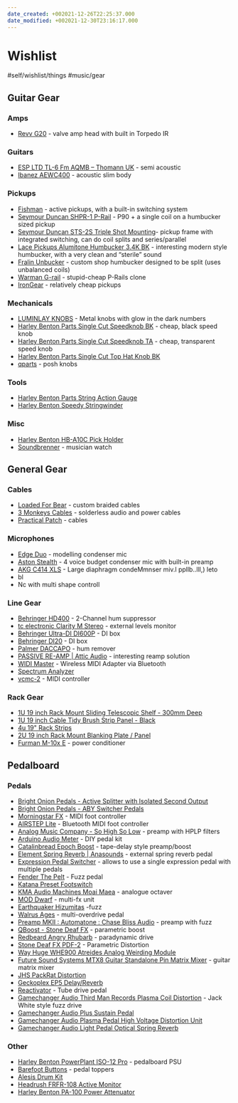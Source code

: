 ```yaml
---
date_created: +002021-12-26T22:25:37.000
date_modified: +002021-12-30T23:16:17.000
---
```


# Wishlist

#self/wishlist/things #music/gear

## Guitar Gear

### Amps

- [Revv G20](https://revvamplification.com/product/g20/) - valve amp head with built in Torpedo IR

### Guitars

- [ESP LTD TL-6 Fm AQMB – Thomann UK](https://www.thomann.de/gb/esp_ltd_tl_6_fm_aqmb.htm) - semi acoustic
- [Ibanez AEWC400](https://www.andertons.co.uk/acoustic-dept/acoustic-guitars/ibanez-aewc-acoustic-flame-maple-top-fishman-sonicore-trans-black-burst) - acoustic slim body

### Pickups

- [Fishman](https://www.fishman.com) - active pickups, with a built-in switching system
- [Seymour Duncan SHPR-1 P-Rail](https://www.thomann.de/gb/seymour_duncan_shpr1_prail_set_creme.htm?ref=prod_variations_129950_2) - P90 + a single coil on a humbucker sized pickup
- [Seymour Duncan STS-2S Triple Shot Mounting](https://www.thomann.de/gb/seymour_duncan_sts2s_triple_shot_mounting.htm)- pickup frame with integrated switching, can do coil splits and series/parallel
- [Lace Pickups Alumitone Humbucker 3.4K BK](https://www.thomann.de/gb/lace_pickups_alumitone_humbucker_3.4k_bk.htm?ref=prod_variations_427911_3) - interesting modern style humbucker, with a very clean and “sterile” sound
- [Fralin Unbucker](https://www.fralinpickups.com/product/unbucker/) - custom shop humbucker designed to be split (uses unbalanced coils)
- [Warman G-rail](https://www.warmanguitars.co.uk/product/g-rail-hybrid-rail-ceramic-humbucker-and-alnico-single-coil-white-version-simplified-4-wire/) - stupid-cheap P-Rails clone
- [IronGear](http://www.irongear.co.uk/) - relatively cheap pickups

### Mechanicals

- [LUMINLAY KNOBS](https://meisterworks.myshopify.com/en/collections/luminlay-knobs) - Metal knobs with glow in the dark numbers
- [Harley Benton Parts Single Cut Speedknob BK](https://www.thomann.de/gb/partsland_lpstyle_potiknob_black.htm) - cheap, black speed knob
- [Harley Benton Parts Single Cut Speedknob TA](https://www.thomann.de/gb/partsland_lpstyle_potiknob_transparent.htm) -  cheap, transparent speed knob
- [Harley Benton Parts Single Cut Top Hat Knob BK](https://www.thomann.de/gb/harley_benton_parts_lpstyle_top_hat_knob_bk.htm)
- [qparts](https://www.qparts.com/product-category/knob/) - posh knobs

### Tools

- [Harley Benton Parts String Action Gauge](https://www.thomann.de/gb/harley_benton_parts_string_action_gauge.htm)
- [Harley Benton Speedy Stringwinder](https://www.thomann.de/gb/harley_benton_speedy_stringwinder.htm)

### Misc

- [Harley Benton HB-A10C Pick Holder](https://www.thomann.de/gb/harley_benton_hb_a10c_pick_holder.htm)
- [Soundbrenner](https://www.soundbrenner.com/shop-core) - musician watch

## General Gear

### Cables

- [Loaded For Bear](https://loadedforbear.co.uk/) - custom braided cables
- [3 Monkeys Cables](https://custompedalboards.co.uk/product-category/audio-signal-cables/3-monkeys-solderless/) - solderless audio and power cables
- [Practical Patch](https://www.practicalpatch.co.uk/) - cables

### Microphones

- [Edge Duo](https://en.antelopeaudio.com/products/edge-duo/) - modelling condenser mic
- [Aston Stealth](https://www.andertons.co.uk/recording/recording-microphones/aston-stealth-cardioid-studio-live-mic-w-4-voicings-built-in-mic-pre) - 4 voice budget condenser mic with built-in preamp
- [AKG C414 XLS](https://www.thomann.de/gb/akg_c414_xls.htm) - Large diaphragm condeMmnser miv.l ppllb..lll,) leto
- bl
-  Nc with multi shape controll

### Line Gear

- [Behringer HD400](https://www.thomann.de/gb/behringer_microhd_hd400.htm) - 2-Channel hum suppressor
- [tc electronic Clarity M Stereo](https://www.thomann.de/gb/tc_electronic_clarity_m_stereo.htm) - external levels monitor
- [Behringer Ultra-DI DI600P](https://www.thomann.de/gb/behringer_ultradi_di600p.htm) - DI box
- [Behringer DI20](https://www.thomann.de/gb/behringer_di20_di_box.htm) - DI box
- [Palmer DACCAPO](https://www.thomann.de/gb/palmer_reamping_box_daccapo.htm) - hum remover
- [PASSIVE RE-AMP | Attic Audio](https://www.atticaudio.mt/passive-re-amp?fbclid=PAAaY-yij2eQcMsAzkmb7lmBfEXM1Y94-0YxHuv7JFXmKr0eZtWGVE_Q7W72o) - interesting reamp solution
- [WIDI Master](https://www.cme-pro.com/widi-master/) - Wireless MIDI Adapter via Bluetooth
- [Spectrum Analyzer](https://www.drscientist.ca/pedals/spectrum-analyzer/)
- [vcmc-2](https://www.befaco.org/vcmc-2/) - MIDI controller

### Rack Gear

- [1U 19 inch Rack Mount Sliding Telescopic Shelf - 300mm Deep](https://www.network-cabs.co.uk/acatalog/1U-300mm-Sliding-Telescopic-Shelf-ADSS300.html#SID=4)
- [1U 19 inch Cable Tidy Brush Strip Panel - Black](https://www.network-cabs.co.uk/acatalog/1U-Brush-Strip-Panel-ADBSP1U.html#SID=20)
- [4u 19" Rack Strips](https://www.network-cabs.co.uk/acatalog/4u-19--Rack-Strips-ADRS4U.html#SID=36)
- [2U 19 inch Rack Mount Blanking Plate / Panel](https://www.network-cabs.co.uk/acatalog/2U-Blanking-Plate-ADBP2U.html#SID=11)
- [Furman M-10x E](https://www.thomann.de/gb/furman_m10x_e.htm) - power conditioner

## Pedalboard

### Pedals

- [Bright Onion Pedals - Active Splitter with Isolated Second Output](https://www.brightonion.co.uk/active-splitter-with-isolated-second-output/)
- [Bright Onion Pedals - ABY Switcher Pedals](https://www.brightonion.co.uk/aby/)
- [Morningstar FX](https://www.morningstarfx.com) - MIDI foot controller
- [AIRSTEP Lite](https://xsonicaudio.com/products/airstep-lite) - Bluetooth MIDI foot controller
- [Analog Music Company - So High So Low](http://analogmusic.company/tproduct/368783273-480019840591-so-high-so-low) - preamp with HPLP filters
- [Arduino Audio Meter](https://shop.electrosmash.com/product/arduino-audio-meter-guitar-pedal-kit/) - DIY pedal kit
- [Catalinbread Epoch Boost](https://reverb.com/p/catalinbread-epoch-boost-preamp-slash-buffer/used) - tape-delay style preamp/boost
- [Element Spring Reverb | Anasounds](https://anasounds.com/element-spring-reverb/) - external spring reverb pedal
- [Expression Pedal Switcher](https://saturnworkspedals.com/product/expression-pedal/) - allows to use a single expression pedal with multiple pedals
- [Fender The Pelt](https://www.andertons.co.uk/fender-the-pelt-fuzz-pedal-0234542000?utm_source=google&utm_medium=organic&utm_campaign=surfaces&gclid=CjwKCAjwqeWKBhBFEiwABo_XBlk0OMtexvtq2Uz_vfNbeE4BuWy5pjEi5XR1h6dSsNwm60l4_fg1AxoC_8YQAvD_BwE) - Fuzz pedal
- [Katana Preset Footswitch](https://www.brightonion.co.uk/katana-preset-footswitch/)
- [KMA Audio Machines Moai Maea](https://reverb.com/p/kma-audio-machines-moai-maea-analog-octaver/new) - analogue octaver
- [MOD Dwarf](https://moddevices.com/products/dwarf/) - multi-fx unit
- [Earthquaker Hizumitas](https://reverb.com/p/earthquaker-devices-hizumitas) -fuzz
- [Walrus Ages](https://www.andertons.co.uk/walrus-audio-ages-five-state-overdrive-pedal) - multi-overdrive pedal
- [Preamp MKII : Automatone : Chase Bliss Audio](https://www.chaseblissaudio.com/shop-pedals/preamp-mkii) - preamp with fuzz
- [QBoost - Stone Deaf FX](https://www.stonedeaffx.com/shop/qboost/) - parametric boost
- [Redbeard Angry Rhubarb](https://redbeardeffects.com/products/angry-rhubarb-paradynamic-overdrive-mkii) - paradynamic drive
- [Stone Deaf FX PDF-2](https://reverb.com/p/stone-deaf-fx-pdf-2-parametric-distortion/new) - Parametric Distortion
- [Way Huge WHE900 Atreides Analog Weirding Module](https://reverb.com/p/way-huge-whe900-atreides-analog-weirding-module)
- [Future Sound Systems MTX8 Guitar Standalone Pin Matrix Mixer](https://www.elevatorsound.com/product/future-sound-systems-mtx8-guitar-standalone-pin-matrix-mixer/) - guitar matrix mixer
- [JHS PackRat Distortion](https://reverb.com/p/jhs-packrat-distortion)
- [Geckoplex EP5 Delay/Reverb](https://delicious-audio.com/geckoplex-ep5-delay-reverb/)
- [Reactivator](https://www.hagamps.com/products/reactivator-12au7-overdrive-pedal) - Tube drive pedal
- [Gamechanger Audio Third Man Records Plasma Coil Distortion](https://reverb.com/uk/p/gamechanger-audio-third-man-records-plasma-coil-distortion) - Jack White style fuzz drive
- [Gamechanger Audio Plus Sustain Pedal](https://reverb.com/uk/p/gamechanger-audio-plus-sustain-pedal)
- [Gamechanger Audio Plasma Pedal High Voltage Distortion Unit](https://reverb.com/uk/p/gamechanger-audio-plasma-pedal-high-voltage-distortion-unit)
- [Gamechanger Audio Light Pedal Optical Spring Reverb](https://reverb.com/p/gamechanger-audio-light-pedal)

### Other

- [Harley Benton PowerPlant ISO-12 Pro](https://www.thomann.de/gb/harley_benton_powerplant_iso_12_pro.htm) - pedalboard PSU
- [Barefoot Buttons](https://barefootbuttons.com/product-category/version-2/) - pedal toppers
- [Alesis Drum Kit](https://www.andertons.co.uk/brands/alesis/alesis-drum-kits/alesis-nitro-mesh-electronic-drum-kit)
- [Headrush FRFR-108 Active Monitor](https://www.thomann.de/gb/headrush_frfr_108_active_monitor.htm)
- [Harley Benton PA-100 Power Attenuator](https://www.thomann.de/gb/harley_benton_pa_100_power_attenuator.htm)
